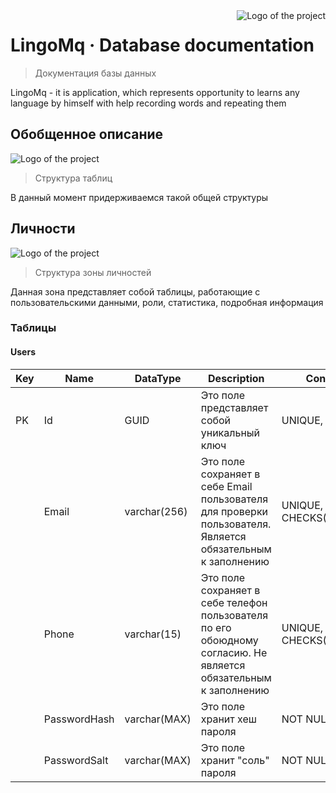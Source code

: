 <img src="https://avatars.githubusercontent.com/u/145294458?s=200&v=4" alt="Logo of the project" align="right">

# LingoMq &middot; Database documentation

> Документация базы данных

LingoMq - it is application, which represents opportunity to learns any language by himself with help recording words and repeating them

## Обобщенное описание

<img src="https://sun9-49.userapi.com/impg/CG_zsQNso2vjhwazy1SKXiIsZwdwqtt_vV0TSQ/K8WDgBh5j44.jpg?size=1872x902&quality=95&sign=38341e41548305d15382efa36421452c&c_uniq_tag=ccAYhEtC52eSOBh-Mjbn3M70cbrN1_2oN_oQ2a9nAyw&type=album" alt="Logo of the project" align="center">

> Структура таблиц

В данный момент придерживаемся такой общей структуры 

## Личности

<img src="https://sun9-76.userapi.com/impg/V8Zx2IuSp4RN1epGTkiXkWrTyxO6Pi8kuXC1yg/WfHjEJFDxJs.jpg?size=1567x298&quality=95&sign=647e3fb5e146f145bf4ad6ed223544ab&type=album" alt="Logo of the project" align="center">

> Структура зоны личностей 

Данная зона представляет собой таблицы, работающие с пользовательскими данными, роли, статистика, подробная информация

### Таблицы
#### Users

| Key | Name | DataType | Description | Constrains |
|---|---|---|---|---|
| PK | Id | GUID | Это поле представляет собой уникальный ключ | UNIQUE, NOT NULL |
|  | Email | varchar(256) | Это поле сохраняет в себе Email пользователя  для проверки пользователя.  Является обязательным к заполнению | UNIQUE, NOT NULL CHECKS(0>N<=256) |
|  | Phone | varchar(15) | Это поле сохраняет в себе телефон пользователя по его обоюдному согласию. Не является обязательным к заполнению | UNIQUE,  CHECKS(0>N<=15) |
|  | PasswordHash | varchar(MAX) | Это поле хранит хеш пароля | NOT NULL |
|  | PasswordSalt | varchar(MAX) | Это поле хранит "соль" пароля | NOT NULL |
